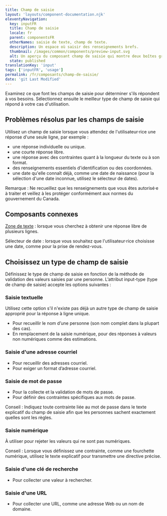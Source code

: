 ```yaml
---
title: Champ de saisie
layout: 'layouts/component-documentation.njk'
eleventyNavigation:
  key: inputFR
  title: Champ de saisie
  locale: fr
  parent: componentsFR
  otherNames: saisie de texte, champ de texte.
  description: Un espace où saisir des renseignements brefs.
  thumbnail: /images/common/components/preview-input.svg
  alt: Un aperçu du composant champ de saisie qui montre deux boîtes grises alignées verticalement au dessus d'un champ de saisie avec un curseur à l'intérieur. Les boîtes représentent l'étiquette du champ de saisie et le message d'aide.
  state: published
translationKey: 'input'
tags: ['inputFR', 'usage']
permalink: /fr/composants/champ-de-saisie/
date: 'git Last Modified'
---
```


Examinez ce que font les champs de saisie pour déterminer s'ils répondent à vos besoins. Sélectionnez ensuite le meilleur type de champ de saisie qui répond à votre cas d'utilisation.

## Problèmes résolus par les champs de saisie

Utilisez un champ de saisie lorsque vous attendez de l'utilisateur·rice une réponse d'une seule ligne, par exemple :

- une réponse individuelle ou unique.
- une courte réponse libre.
- une réponse avec des contraintes quant à la longueur du texte ou à son format.
- des renseignements essentiels d'identification ou des coordonnées.
- une date qu'elle connaît déjà, comme une date de naissance (pour la sélection d'une date inconnue, utilisez le sélecteur de dates).

Remarque : Ne recueillez que les renseignements que vous êtes autorisé·e à traiter et veillez à les protéger conformément aux normes du gouvernement du Canada.

<article class="bg-full-width bg-primary text-light pt-600 pb-300 my-600">
  <h2 class="mt-0 mb-300">Composants connexes</h2>

<a href="{{ links.textarea }}" class="link-light">Zone de texte</a> : lorsque vous cherchez à obtenir une réponse libre de plusieurs lignes.

Sélecteur de date : lorsque vous souhaitez que l'utilisateur·rice choisisse une date, comme pour la prise de rendez-vous.

</article>

## Choisissez un type de champ de saisie

Définissez le type de champ de saisie en fonction de la méthode de validation des valeurs saisies par une personne.
L’attribut input-type (type de champ de saisie) accepte les options suivantes :

### Saisie textuelle

Utilisez cette option s'il n'existe pas déjà un autre type de champ de saisie approprié pour la réponse à ligne unique.

- Pour recueillir le nom d’une personne (son nom complet dans la plupart des cas).
- En remplacement de la saisie numérique, pour des réponses à valeurs non numériques comme des estimations.

### Saisie d'une adresse courriel

- Pour recueillir des adresses courriel.
- Pour exiger un format d’adresse courriel.

### Saisie de mot de passe

- Pour la collecte et la validation de mots de passe.
- Pour définir des contraintes spécifiques aux mots de passe.

Conseil :  Indiquez toute contrainte liée au mot de passe dans le texte explicatif du champ de saisie afin que les personnes sachent exactement quelles sont les règles.

### Saisie numérique

À utiliser pour rejeter les valeurs qui ne sont pas numériques.

Conseil : Lorsque vous définissez une contrainte, comme une fourchette numérique, utilisez le texte explicatif pour transmettre une directive précise.

### Saisie d'une clé de recherche

- Pour collecter une valeur à rechercher.

### Saisie d'une URL

- Pour collecter une URL, comme une adresse Web ou un nom de domaine.
